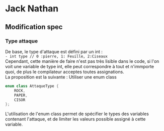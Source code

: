 # Jack Nathan

## Modification spec

### Type attaque

De base, le type d'attaque est défini par un int :  
`- int type // 0 :pierre, 1: Feuille, 2:Ciseaux`  
Cependant, cette manière de faire n'est pas très lisible dans le code, si l'on voit une variable de type int, elle peut correspondre à tout et n'immporte quoi, de plus le compilateur acceptes toutes assignations.  
La proposition est la suivante : Utiliser une enum class  
```c++
enum class AttaqueType {
    ROCK,
    PAPER,
    CISOR
};
```
L'utilisation de l'enum class permet de spécifier le types des variables contenant l'attaque, et de limiter les valeurs possible assigné à cette variable.  
